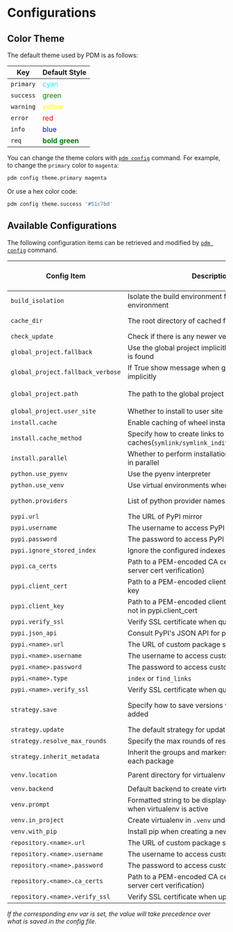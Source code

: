 # Configurations

[pdm-config]: ../reference/cli.md#config

## Color Theme

The default theme used by PDM is as follows:

| Key       | Default Style                                                |
| --------- | ------------------------------------------------------------ |
| `primary` | <span style="color:cyan">cyan</span>                         |
| `success` | <span style="color:green">green</span>                       |
| `warning` | <span style="color:yellow">yellow</span>                     |
| `error`   | <span style="color:red">red</span>                           |
| `info`    | <span style="color:blue">blue</span>                         |
| `req`     | <span style="color:green;font-weight:bold">bold green</span> |

You can change the theme colors with [`pdm config`][pdm-config] command. For example, to change the `primary` color to `magenta`:

```bash
pdm config theme.primary magenta
```

Or use a hex color code:

```bash
pdm config theme.success '#51c7bd'
```

## Available Configurations

The following configuration items can be retrieved and modified by [`pdm config`][pdm-config] command.

| Config Item                       | Description                                                                          | Default Value                                                         | Available in Project | Env var                   |
| --------------------------------- | ------------------------------------------------------------------------------------ | --------------------------------------------------------------------- | -------------------- | ------------------------- |
| `build_isolation`                 | Isolate the build environment from the project environment                           | Yes                                                                   | Yes                  | `PDM_BUILD_ISOLATION`     |
| `cache_dir`                       | The root directory of cached files                                                   | The default cache location on OS                                      | No                   |                           |
| `check_update`                    | Check if there is any newer version available                                        | True                                                                  | No                   | `PDM_CHECK_UPDATE`        |
| `global_project.fallback`         | Use the global project implicitly if no local project is found                       | `False`                                                               | No                   |                           |
| `global_project.fallback_verbose` | If True show message when global project is used implicitly                          | `True`                                                                | No                   |                           |
| `global_project.path`             | The path to the global project                                                       | `<default config location on OS>/global-project`                      | No                   |                           |
| `global_project.user_site`        | Whether to install to user site                                                      | `False`                                                               | No                   |                           |
| `install.cache`                   | Enable caching of wheel installations                                                | False                                                                 | Yes                  |                           |
| `install.cache_method`            | Specify how to create links to the caches(`symlink/symlink_individual/hardlink/pth`) | `symlink`                                                             | Yes                  |                           |
| `install.parallel`                | Whether to perform installation and uninstallation in parallel                       | `True`                                                                | Yes                  | `PDM_PARALLEL_INSTALL`    |
| `python.use_pyenv`                | Use the pyenv interpreter                                                            | `True`                                                                | Yes                  |                           |
| `python.use_venv`                 | Use virtual environments when available                                              | `True`                                                                | Yes                  | `PDM_USE_VENV`            |
| `python.providers`                | List of python provider names for findpython                                         | All providers supported by findpython                                 | Yes                  |                           |
| `pypi.url`                        | The URL of PyPI mirror                                                               | `https://pypi.org/simple`                                             | Yes                  | `PDM_PYPI_URL`            |
| `pypi.username`                   | The username to access PyPI                                                          |                                                                       | Yes                  | `PDM_PYPI_USERNAME`       |
| `pypi.password`                   | The password to access PyPI                                                          |                                                                       | Yes                  | `PDM_PYPI_PASSWORD`       |
| `pypi.ignore_stored_index`        | Ignore the configured indexes                                                        | `False`                                                               | Yes                  | `PDM_IGNORE_STORED_INDEX` |
| `pypi.ca_certs`                   | Path to a PEM-encoded CA cert bundle (used for server cert verification)             | The CA certificates from [certifi](https://pypi.org/project/certifi/) | Yes                  |                           |
| `pypi.client_cert`                | Path to a PEM-encoded client cert and optional key                                   |                                                                       | No                   |                           |
| `pypi.client_key`                 | Path to a PEM-encoded client cert private key, if not in pypi.client_cert            |                                                                       | No                   |                           |
| `pypi.verify_ssl`                 | Verify SSL certificate when query PyPI                                               | `True`                                                                | Yes                  |                           |
| `pypi.json_api`                   | Consult PyPI's JSON API for package metadata                                         | `False`                                                               | Yes                  | `PDM_PYPI_JSON_API`       |
| `pypi.<name>.url`                 | The URL of custom package source                                                     | `https://pypi.org/simple`                                             | Yes                  |                           |
| `pypi.<name>.username`            | The username to access custom source                                                 |                                                                       | Yes                  |                           |
| `pypi.<name>.password`            | The password to access custom source                                                 |                                                                       | Yes                  |                           |
| `pypi.<name>.type`                | `index` or `find_links`                                                              | `index`                                                               | Yes                  |                           |
| `pypi.<name>.verify_ssl`          | Verify SSL certificate when query custom source                                      | `True`                                                                | Yes                  |                           |
| `strategy.save`                   | Specify how to save versions when a package is added                                 | `minimum`(can be: `exact`, `wildcard`, `minimum`, `compatible`)       | Yes                  |                           |
| `strategy.update`                 | The default strategy for updating packages                                           | `reuse`(can be : `eager`)                                             | Yes                  |                           |
| `strategy.resolve_max_rounds`     | Specify the max rounds of resolution process                                         | 10000                                                                 | Yes                  | `PDM_RESOLVE_MAX_ROUNDS`  |
| `strategy.inherit_metadata`       | Inherit the groups and markers from parents for each package                         | Yes                                                                   | Yes                  |                           |
| `venv.location`                   | Parent directory for virtualenvs                                                     | `<default data location on OS>/venvs`                                 | No                   |                           |
| `venv.backend`                    | Default backend to create virtualenv                                                 | `virtualenv`                                                          | Yes                  | `PDM_VENV_BACKEND`        |
| `venv.prompt`                     | Formatted string to be displayed in the prompt when virtualenv is active             | `{project_name}-{python_version}`                                     | Yes                  | `PDM_VENV_PROMPT`         |
| `venv.in_project`                 | Create virtualenv in `.venv` under project root                                      | `True`                                                                | Yes                  | `PDM_VENV_IN_PROJECT`     |
| `venv.with_pip`                   | Install pip when creating a new venv                                                 | `False`                                                               | Yes                  | `PDM_VENV_WITH_PIP`       |
| `repository.<name>.url`           | The URL of custom package source                                                     | `https://pypi.org/simple`                                             | Yes                  |                           |
| `repository.<name>.username`      | The username to access custom repository                                             |                                                                       | Yes                  |                           |
| `repository.<name>.password`      | The password to access custom repository                                             |                                                                       | Yes                  |                           |
| `repository.<name>.ca_certs`      | Path to a PEM-encoded CA cert bundle (used for server cert verification)             | The CA certificates from [certifi](https://pypi.org/project/certifi/) | Yes                  |                           |
| `repository.<name>.verify_ssl`    | Verify SSL certificate when uploading to repository                                  | `True`                                                                | Yes                  |                           |

_If the corresponding env var is set, the value will take precedence over what is saved in the config file._
